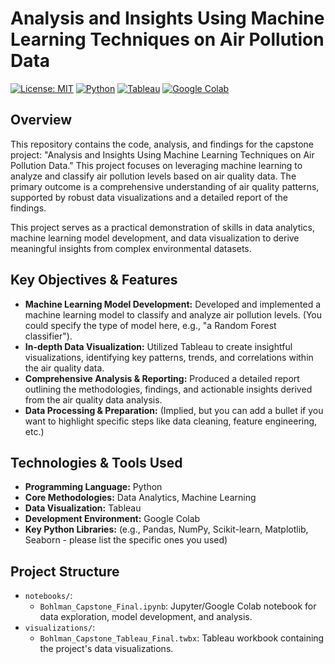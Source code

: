 # Analysis and Insights Using Machine Learning Techniques on Air Pollution Data

[![License: MIT](https://img.shields.io/badge/License-MIT-yellow.svg)](https://opensource.org/licenses/MIT) [![Python](https://img.shields.io/badge/Python-3776AB?style=flat&logo=python&logoColor=white)](https://www.python.org/)
[![Tableau](https://img.shields.io/badge/Tableau-E97627?style=flat&logo=tableau&logoColor=white)](https://www.tableau.com/)
[![Google Colab](https://img.shields.io/badge/Google%20Colab-F9AB00?style=flat&logo=googlecolab&logoColor=black)](https://colab.research.google.com/)

## Overview

This repository contains the code, analysis, and findings for the capstone project: "Analysis and Insights Using Machine Learning Techniques on Air Pollution Data." This project focuses on leveraging machine learning to analyze and classify air pollution levels based on air quality data. The primary outcome is a comprehensive understanding of air quality patterns, supported by robust data visualizations and a detailed report of the findings.

This project serves as a practical demonstration of skills in data analytics, machine learning model development, and data visualization to derive meaningful insights from complex environmental datasets.

## Key Objectives & Features

* **Machine Learning Model Development:** Developed and implemented a machine learning model to classify and analyze air pollution levels. (You could specify the type of model here, e.g., "a Random Forest classifier").
* **In-depth Data Visualization:** Utilized Tableau to create insightful visualizations, identifying key patterns, trends, and correlations within the air quality data.
* **Comprehensive Analysis & Reporting:** Produced a detailed report outlining the methodologies, findings, and actionable insights derived from the air quality data analysis.
* **Data Processing & Preparation:** (Implied, but you can add a bullet if you want to highlight specific steps like data cleaning, feature engineering, etc.)

## Technologies & Tools Used

* **Programming Language:** Python
* **Core Methodologies:** Data Analytics, Machine Learning
* **Data Visualization:** Tableau
* **Development Environment:** Google Colab
* **Key Python Libraries:** (e.g., Pandas, NumPy, Scikit-learn, Matplotlib, Seaborn - please list the specific ones you used)

## Project Structure
* `notebooks/`:
    * `Bohlman_Capstone_Final.ipynb`: Jupyter/Google Colab notebook for data exploration, model development, and analysis.
* `visualizations/`:
    * `Bohlman_Capstone_Tableau_Final.twbx`: Tableau workbook containing the project's data visualizations.

